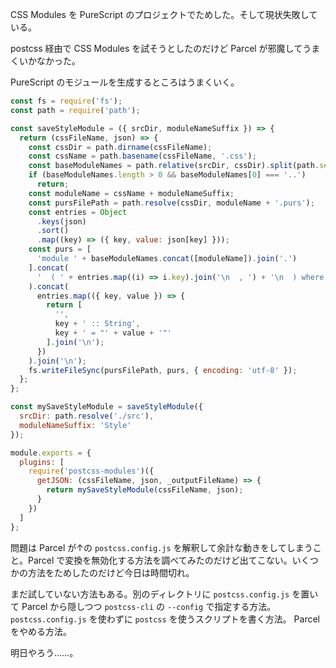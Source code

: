 CSS Modules を PureScript のプロジェクトでためした。そして現状失敗している。

postcss 経由で CSS Modules を試そうとしたのだけど Parcel が邪魔してうまくいかなかった。

PureScript のモジュールを生成するところはうまくいく。

```javascript
const fs = require('fs');
const path = require('path');

const saveStyleModule = ({ srcDir, moduleNameSuffix }) => {
  return (cssFileName, json) => {
    const cssDir = path.dirname(cssFileName);
    const cssName = path.basename(cssFileName, '.css');
    const baseModuleNames = path.relative(srcDir, cssDir).split(path.sep);
    if (baseModuleNames.length > 0 && baseModuleNames[0] === '..')
      return;
    const moduleName = cssName + moduleNameSuffix;
    const pursFilePath = path.resolve(cssDir, moduleName + '.purs');
    const entries = Object
      .keys(json)
      .sort()
      .map((key) => ({ key, value: json[key] }));
    const purs = [
      'module ' + baseModuleNames.concat([moduleName]).join('.')
    ].concat(
      '  ( ' + entries.map((i) => i.key).join('\n  , ') + '\n  ) where'
    ).concat(
      entries.map(({ key, value }) => {
        return [
          '',
          key + ' :: String',
          key + ' = "' + value + '"'
        ].join('\n');
      })
    ).join('\n');
    fs.writeFileSync(pursFilePath, purs, { encoding: 'utf-8' });
  };
};

const mySaveStyleModule = saveStyleModule({
  srcDir: path.resolve('./src'),
  moduleNameSuffix: 'Style'
});

module.exports = {
  plugins: [
    require('postcss-modules')({
      getJSON: (cssFileName, json, _outputFileName) => {
        return mySaveStyleModule(cssFileName, json);
      }
    })
  ]
};
```

問題は Parcel が↑の `postcss.config.js` を解釈して余計な動きをしてしまうこと。Parcel で変換を無効化する方法を調べてみたのだけど出てこない。いくつかの方法をためしたのだけど今日は時間切れ。

まだ試していない方法もある。別のディレクトリに `postcss.config.js` を置いて Parcel から隠しつつ `postcss-cli` の `--config` で指定する方法。 `postcss.config.js` を使わずに `postcss` を使うスクリプトを書く方法。 Parcel をやめる方法。

明日やろう……。
